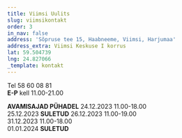 ```yaml
---
title: Viimsi Uulits
slug: viimsikontakt
order: 3
in_nav: false
address: 'Sõpruse tee 15, Haabneeme, Viimsi, Harjumaa'
address_extra: Viimsi Keskuse I korrus
lat: 59.504739
lng: 24.827066
_template: kontakt
---
```


Tel 58 60 08 81  
**E-P** kell 11.00-21.00

**AVAMISAJAD PÜHADEL**
24.12.2023 11.00-18.00		
25.12.2023  **SULETUD**
26.12.2023  11.00-19.00		
31.12.2023 11.00-18.00		
01.01.2024  **SULETUD**
